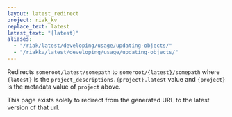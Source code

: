 ```yaml
---
layout: latest_redirect
project: riak_kv
replace_text: latest
latest_text: "{latest}"
aliases:
  - "/riak/latest/developing/usage/updating-objects/"
  - "/riakkv/latest/developing/usage/updating-objects/"
---
```


Redirects `someroot/latest/somepath` to `someroot/{latest}/somepath` 
where `{latest}` is the `project_descriptions.{project}.latest` value
and `{project}` is the metadata value of `project` above.

This page exists solely to redirect from the generated URL to the latest version of
that url.


